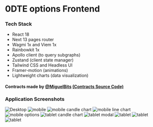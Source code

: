 # 0DTE options Frontend

### Tech Stack

 - React 18
 - Next 13 pages router
 - Wagmi 1x and Viem 1x
 - Rainbowkit 1x
 - Apollo client (to query subgraphs)
 - Zustand (client state manager)
 - Tailwind CSS and Headless UI 
 - Framer-motion (animations)
 - Lightweight charts (data visualization)

#### Contracts made by [@MiguelBits](https://github.com/MiguelBits)  [(Contracts Source Code)](https://github.com/MiguelBits/Options-Margin)


### Application Screenshots

![](/app_screenshots/desktop.png "Desktop")
![](/app_screenshots/mobile.png "mobile")
![](/app_screenshots/mobile-candle-chart.png "mobile candle chart")
![](/app_screenshots/mobile-line-chart.png "mobile line chart")
![](/app_screenshots/mobile-options.png "mobile options")
![](/app_screenshots/tablet-candle-chart.png "tablet candle chart")
![](/app_screenshots/tablet-modal.png "tablet modal")
![](/app_screenshots/tablet-1.png "tablet")
![](/app_screenshots/tablet-2.png "tablet")
![](/app_screenshots/tablet-3.png "tablet")